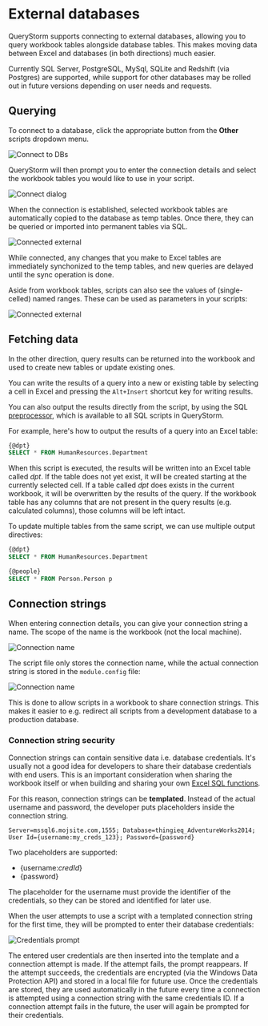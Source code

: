 # External databases

QueryStorm supports connecting to external databases, allowing you to query workbook tables alongside database tables. This makes moving data between Excel and databases (in both directions) much easier.

Currently SQL Server, PostgreSQL, MySql, SQLite and Redshift (via Postgres) are supported, while support for other databases may be rolled out in future versions depending on user needs and requests.

## Querying
To connect to a database, click the appropriate button from the **Other** scripts dropdown menu.

![Connect to DBs](../../Images/other_scripts.png)

QueryStorm will then prompt you to enter the connection details and select the workbook tables you would like to use in your script. 

![Connect dialog](../../Images/connect_dialog.png)

When the connection is established, selected workbook tables are automatically copied to the database as temp tables. Once there, they can be queried or imported into permanent tables via SQL.

![Connected external](../../Images/connected_external.png?v=1 "Connected to external SQL Server")

While connected, any changes that you make to Excel tables are immediately synchonized to the temp tables, and new queries are delayed until the sync operation is done.

Aside from workbook tables, scripts can also see the values of (single-celled) named ranges. These can be used as parameters in your scripts: 

![Connected external](../../Images/sql_cell_parameter.png "Connected to external SQL Server")

## Fetching data

In the other direction, query results can be returned into the workbook and used to create new tables or update existing ones. 

You can write the results of a query into a new or existing table by selecting a cell in Excel and pressing the `Alt+Insert` shortcut key for writing results.

You can also output the results directly from the script, by using the SQL [preprocessor](todo), which is available to all SQL scripts in QueryStorm.

For example, here's how to output the results of a query into an Excel table:
```sql
{@dpt}
SELECT * FROM HumanResources.Department
```   
When this script is executed, the results will be written into an Excel table called *dpt*. If the table does not yet exist, it will be created starting at the currently selected cell. If a table called *dpt* does exists in the current workbook, it will be overwritten by the results of the query. If the workbook table has any columns that are not present in the query results (e.g. calculated columns), those columns will be left intact.

To update multiple tables from the same script, we can use multiple output directives:

```sql
{@dpt}
SELECT * FROM HumanResources.Department

{@people}
SELECT * FROM Person.Person p
```

## Connection strings

When entering connection details, you can give your connection string a name. The scope of the name is the workbook (not the local machine).

![Connection name](../../Images/connection_name_1.png)

The script file only stores the connection name, while the actual connection string is stored in the `module.config` file:

![Connection name](../../Images/connection_name_2.png)

This is done to allow scripts in a workbook to share connection strings. This makes it easier to e.g. redirect all scripts from a development database to a production database.

### Connection string security

Connection strings can contain sensitive data i.e. database credentials. It's usually not a good idea for developers to share their database credentials with end users. This is an important consideration when sharing the workbook itself or when building and sharing your own [Excel SQL functions](todo).

For this reason, connection strings can be **templated**. Instead of the actual username and password, the developer puts placeholders inside the connection string. 

```
Server=mssql6.mojsite.com,1555; Database=thingieq_AdventureWorks2014; User Id={username:my_creds_123}; Password={password}
```

Two placeholders are supported:
- {username:*credId*}
- {password}

The placeholder for the username must provide the identifier of the credentials, so they can be stored and identified for later use. 

When the user attempts to use a script with a templated connection string for the first time, they will be prompted to enter their database credentials:

![Credentials prompt](../../Images/credentials_promt.png)

The entered user credentials are then inserted into the template and a connection attempt is made. If the attempt fails, the prompt reappears. If the attempt succeeds, the credentials are encrypted (via the Windows Data Protection API) and stored in a local file for future use. Once the credentials are stored, they are used automatically in the future every time a connection is attempted using a connection string with the same credentials ID. If a connection attempt fails in the future, the user will again be prompted for their credentials. 